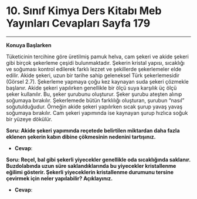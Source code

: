 # 10. Sınıf Kimya Ders Kitabı Meb Yayınları Cevapları Sayfa 179

---

**Konuya Başlarken**

Tüketicinin tercihine göre üretilmiş pamuk helva, cam şekeri ve akide şekeri gibi birçok şekerleme çeşidi bulunmaktadır. Şekerin kristal yapısı, sıcaklığı ve soğuması kontrol edilerek farklı lezzet ve şekillerde şekerlemeler elde edilir. Akide şekeri, uzun bir tarihe sahip geleneksel Türk şekerlemesidir (Görsel 2.7). Şekerleme yapmaya çoğu kez kaynayan suda şekeri çözmekle başlanır. Akide şekeri yapılırken genellikle bir ölçü suya karşılık üç ölçü şeker kullanılır. Bu, şeker şurubunu oluşturur. Şeker şurubu ateşten alınıp soğumaya bırakılır. Şekerlemede bütün farklılığı oluşturan, şurubun “nasıl” soğutulduğudur. Örneğin akide şekeri yapılırken sıcak şurup yavaş yavaş soğumaya bırakılır. Cam şekeri yapımında ise kaynayan şurup hızlıca soğuk bir yüzeye dökülür.

**Soru: Akide şekeri yapımında reçetede belirtilen miktardan daha fazla eklenen şekerin kabın dibine çökmesinin nedenini tartışınız.**

-   **Cevap**:

**Soru: Reçel, bal gibi şekerli yiyecekler genellikle oda sıcaklığında saklanır. Buzdolabında uzun süre saklandıklarında bu yiyecekler kristallenme eğilimi gösterir. Şekerli yiyeceklerin kristallenme durumunu tersine çevirmek için neler yapılabilir? Açıklayınız.**

-   **Cevap**: